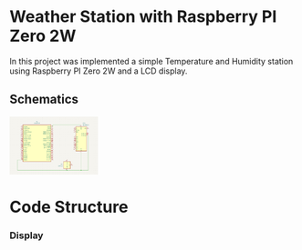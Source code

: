 # Weather Station with Raspberry PI Zero 2W

In this project was implemented a simple Temperature and Humidity station using Raspberry PI Zero 2W
and a LCD display.

## Schematics

<div style="display: grid; grid-template-columns: 1fr 1fr 1fr; column-gap: 20px; place-items: center;">
    <img src="./docs/kicad_sche.png" alt="Kicad Schematcis">
</div>

# Code Structure

### Display

